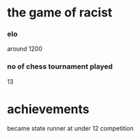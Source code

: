 # the game of racist 

### elo
around 1200

### no of chess tournament played 
13
# achievements
became state runner at under 12 competition 

